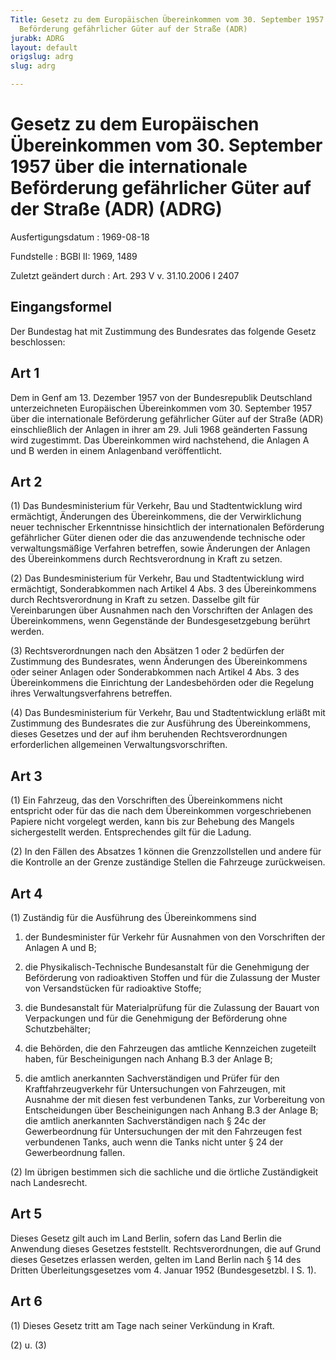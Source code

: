 ```yaml
---
Title: Gesetz zu dem Europäischen Übereinkommen vom 30. September 1957 über die internationale
  Beförderung gefährlicher Güter auf der Straße (ADR)
jurabk: ADRG
layout: default
origslug: adrg
slug: adrg

---
```


# Gesetz zu dem Europäischen Übereinkommen vom 30. September 1957 über die internationale Beförderung gefährlicher Güter auf der Straße (ADR) (ADRG)

Ausfertigungsdatum
:   1969-08-18

Fundstelle
:   BGBl II: 1969, 1489

Zuletzt geändert durch
:   Art. 293 V v. 31.10.2006 I 2407

## Eingangsformel

Der Bundestag hat mit Zustimmung des Bundesrates das folgende Gesetz
beschlossen:

## Art 1

Dem in Genf am 13. Dezember 1957 von der Bundesrepublik Deutschland
unterzeichneten Europäischen Übereinkommen vom 30. September 1957 über
die internationale Beförderung gefährlicher Güter auf der Straße (ADR)
einschließlich der Anlagen in ihrer am 29. Juli 1968 geänderten
Fassung wird zugestimmt. Das Übereinkommen wird nachstehend, die
Anlagen A und B werden in einem Anlagenband veröffentlicht.

## Art 2

(1) Das Bundesministerium für Verkehr, Bau und Stadtentwicklung wird
ermächtigt, Änderungen des Übereinkommens, die der Verwirklichung
neuer technischer Erkenntnisse hinsichtlich der internationalen
Beförderung gefährlicher Güter dienen oder die das anzuwendende
technische oder verwaltungsmäßige Verfahren betreffen, sowie
Änderungen der Anlagen des Übereinkommens durch Rechtsverordnung in
Kraft zu setzen.

(2) Das Bundesministerium für Verkehr, Bau und Stadtentwicklung wird
ermächtigt, Sonderabkommen nach Artikel 4 Abs. 3 des Übereinkommens
durch Rechtsverordnung in Kraft zu setzen. Dasselbe gilt für
Vereinbarungen über Ausnahmen nach den Vorschriften der Anlagen des
Übereinkommens, wenn Gegenstände der Bundesgesetzgebung berührt
werden.

(3) Rechtsverordnungen nach den Absätzen 1 oder 2 bedürfen der
Zustimmung des Bundesrates, wenn Änderungen des Übereinkommens oder
seiner Anlagen oder Sonderabkommen nach Artikel 4 Abs. 3 des
Übereinkommens die Einrichtung der Landesbehörden oder die Regelung
ihres Verwaltungsverfahrens betreffen.

(4) Das Bundesministerium für Verkehr, Bau und Stadtentwicklung erläßt
mit Zustimmung des Bundesrates die zur Ausführung des Übereinkommens,
dieses Gesetzes und der auf ihm beruhenden Rechtsverordnungen
erforderlichen allgemeinen Verwaltungsvorschriften.

## Art 3

(1) Ein Fahrzeug, das den Vorschriften des Übereinkommens nicht
entspricht oder für das die nach dem Übereinkommen vorgeschriebenen
Papiere nicht vorgelegt werden, kann bis zur Behebung des Mangels
sichergestellt werden. Entsprechendes gilt für die Ladung.

(2) In den Fällen des Absatzes 1 können die Grenzzollstellen und
andere für die Kontrolle an der Grenze zuständige Stellen die
Fahrzeuge zurückweisen.

## Art 4

(1) Zuständig für die Ausführung des Übereinkommens sind

1.  der Bundesminister für Verkehr für Ausnahmen von den Vorschriften der
    Anlagen A und B;


2.  die Physikalisch-Technische Bundesanstalt für die Genehmigung der
    Beförderung von radioaktiven Stoffen und für die Zulassung der Muster
    von Versandstücken für radioaktive Stoffe;


3.  die Bundesanstalt für Materialprüfung für die Zulassung der Bauart von
    Verpackungen und für die Genehmigung der Beförderung ohne
    Schutzbehälter;


4.  die Behörden, die den Fahrzeugen das amtliche Kennzeichen zugeteilt
    haben, für Bescheinigungen nach Anhang B.3 der Anlage B;


5.  die amtlich anerkannten Sachverständigen und Prüfer für den
    Kraftfahrzeugverkehr für Untersuchungen von Fahrzeugen, mit Ausnahme
    der mit diesen fest verbundenen Tanks, zur Vorbereitung von
    Entscheidungen über Bescheinigungen nach Anhang B.3 der Anlage B; die
    amtlich anerkannten Sachverständigen nach
    § 24c der Gewerbeordnung                    für Untersuchungen der mit
    den Fahrzeugen fest verbundenen Tanks, auch wenn die Tanks nicht unter
    § 24 der Gewerbeordnung                    fallen.




(2) Im übrigen bestimmen sich die sachliche und die örtliche
Zuständigkeit nach Landesrecht.

## Art 5

Dieses Gesetz gilt auch im Land Berlin, sofern das Land Berlin die
Anwendung dieses Gesetzes feststellt. Rechtsverordnungen, die auf
Grund dieses Gesetzes erlassen werden, gelten im Land Berlin nach § 14
des Dritten Überleitungsgesetzes vom 4. Januar 1952 (Bundesgesetzbl. I
S. 1).

## Art 6

(1) Dieses Gesetz tritt am Tage nach seiner Verkündung in Kraft.

(2) u. (3)

